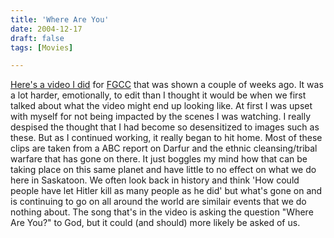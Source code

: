 ```yaml
---
title: 'Where Are You'
date: 2004-12-17
draft: false
tags: [Movies]

---
```


[Here's a video I did](http://homepage.mac.com/nothedge/Movies/iMovieTheater50.html) for [FGCC](http://www.forestgrovecc.com) that was shown a couple of weeks ago. It was a lot harder, emotionally, to edit than I thought it would be when we first talked about what the video might end up looking like. At first I was upset with myself for not being impacted by the scenes I was watching. I really despised the thought that I had become so desensitized to images such as these. But as I continued working, it really began to hit home. Most of these clips are taken from a ABC report on Darfur and the ethnic cleansing/tribal warfare that has gone on there. It just boggles my mind how that can be taking place on this same planet and have little to no effect on what we do here in Saskatoon. We often look back in history and think 'How could people have let Hitler kill as many people as he did' but what's gone on and is continuing to go on all around the world are similair events that we do nothing about. The song that's in the video is asking the question "Where Are You?" to God, but it could (and should) more likely be asked of us.